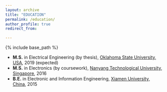```yaml
---
layout: archive
title: "EDUCATION"
permalink: /education/
author_profile: true
redirect_from:

---
```


{% include base_path %}

* <b>M.S.</b> in Electrical Engineering (by thesis), [Oklahoma State University, USA](https://go.okstate.edu/), 2019 (expected)
* <b>M.S.</b> in Electronics (by coursework), [Nanyang Technological University, Singapore](https://www.ntu.edu.sg/Pages/home.aspx), 2016
* <b>B.E.</b> in Electronic and Information Engineering, [Xiamen University, China](https://en.xmu.edu.cn/), 2015

